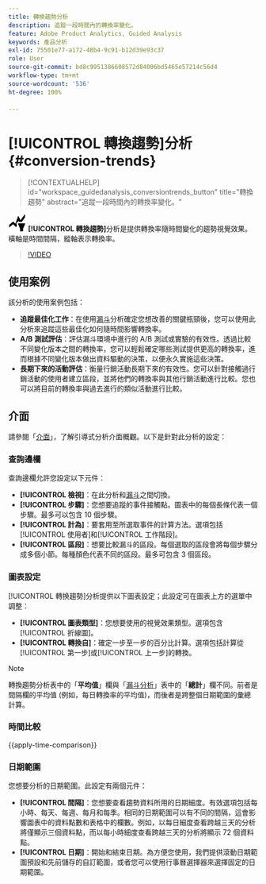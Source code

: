 ```yaml
---
title: 轉換趨勢分析
description: 追蹤一段時間內的轉換率變化。
feature: Adobe Product Analytics, Guided Analysis
keywords: 產品分析
exl-id: 75501e77-a172-48b4-9c91-b12d39e93c37
role: User
source-git-commit: bd8c9951386608572d84006bd5465e57214c56d4
workflow-type: tm+mt
source-wordcount: '536'
ht-degree: 100%

---
```


# [!UICONTROL 轉換趨勢]分析 {#conversion-trends}

<!-- markdownlint-disable MD034 -->

>[!CONTEXTUALHELP]
>id="workspace_guidedanalysis_conversiontrends_button"
>title="轉換趨勢"
>abstract="追蹤一段時間內的轉換率變化。"

<!-- markdownlint-enable MD034 -->


 ![轉換趨勢](/help/assets/icons/ConversionTrends.svg) **[!UICONTROL 轉換趨勢]**&#x200B;分析是提供轉換率隨時間變化的趨勢視覺效果。橫軸是時間間隔，縱軸表示轉換率。


>[!VIDEO](https://video.tv.adobe.com/v/3423485/?captions=chi_hant&quality=12&learn=on)


## 使用案例

該分析的使用案例包括：

* **追蹤最佳化工作**：在使用[漏斗](funnel.md)分析確定您想改善的關鍵瓶頸後，您可以使用此分析來追蹤這些最佳化如何隨時間影響轉換率。
* **A/B 測試評估**：評估漏斗環境中進行的 A/B 測試或實驗的有效性。透過比較不同變化版本之間的轉換率，您可以輕鬆確定哪些測試提供更高的轉換率，進而根據不同變化版本做出資料驅動的決策，以便永久實施這些決策。
* **長期下來的活動評估**：衡量行銷活動長期下來的有效性。您可以針對接觸過行銷活動的使用者建立區段，並將他們的轉換率與其他行銷活動進行比較。您也可以將目前的轉換率與過去進行的類似活動進行比較。

## 介面

請參閱「[介面](../overview.md#interface)」，了解引導式分析介面概觀。以下是針對此分析的設定：

### 查詢邊欄

查詢邊欄允許您設定以下元件：

* **[!UICONTROL 檢視]**：在此分析和[漏斗](funnel.md)之間切換。
* **[!UICONTROL 步驟]**：您想要追蹤的事件接觸點。圖表中的每個長條代表一個步驟。最多可以包含 10 個步驟。
* **[!UICONTROL 計為]**：要套用至所選取事件的計算方法。選項包括[!UICONTROL 使用者]和[!UICONTROL 工作階段]。
* **[!UICONTROL 區段]**：想要比較漏斗的區段。每個選取的區段會將每個步驟分成多個小節。每種顏色代表不同的區段。最多可包含 3 個區段。

### 圖表設定

[!UICONTROL 轉换趨勢]分析提供以下圖表設定；此設定可在圖表上方的選單中調整：

* **[!UICONTROL 圖表類型]**：您想要使用的視覺效果類型。選項包含[!UICONTROL 折線圖]。
* **[!UICONTROL 轉換自]**：確定一步至一步的百分比計算。選項包括計算從[!UICONTROL 第一步]或[!UICONTROL 上一步]的轉換。

>[!NOTE]
>
>轉換趨勢分析表中的「**平均值**」欄與「[漏斗分析](funnel.md)」表中的「**總計**」欄不同。前者是間隔欄的平均值 (例如，每日轉換率的平均值)，而後者是跨整個日期範圍的彙總計算。

### 時間比較

{{apply-time-comparison}}


### 日期範圍

您想要分析的日期範圍。此設定有兩個元件：

* **[!UICONTROL 間隔]**：您想要查看趨勢資料所用的日期細度。有效選項包括每小時、每天、每週、每月和每季。相同的日期範圍可以有不同的間隔，這會影響圖表中的資料點數和表格中的欄數。例如，以每日細度查看跨越三天的分析將僅顯示三個資料點，而以每小時細度查看跨越三天的分析將顯示 72 個資料點。
* **[!UICONTROL 日期]**：開始和結束日期。為方便您使用，我們提供滾動日期範圍預設和先前儲存的自訂範圍，或者您可以使用行事曆選擇器來選擇固定的日期範圍。

<!--
## Example

See below for an example of the analysis.

![Conversion trends time compare](../assets/conversion-trends-compare.png)

-->

